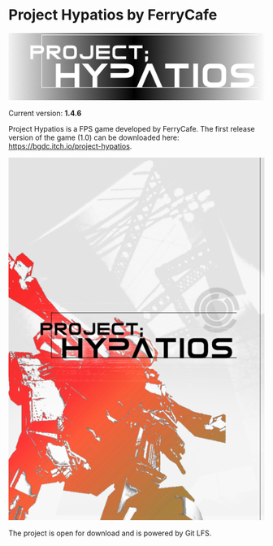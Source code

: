 # Project Hypatios by FerryCafe

![This is an image](/Docs/HypatiosTitle1.png)

Current version: **1.4.6**

Project Hypatios is a FPS game developed by FerryCafe. The first release version of the game (1.0) can be downloaded here: https://bgdc.itch.io/project-hypatios. 

![This is an image](/Docs/HypatiosMainCoverArt.png)

The project is open for download and is powered by Git LFS.



